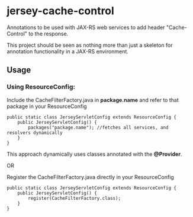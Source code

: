 jersey-cache-control
====================

Annotations to be used with JAX-RS web services to add header "Cache-Control" to the response.

This project should be seen as nothing more than just a skeleton for annotation functionality in a JAX-RS environment.

## Usage

### Using ResourceConfig:
Include the CacheFilterFactory.java in **package.name** and refer to that package in your ResourceConfig

    public static class JerseyServletConfig extends ResourceConfig {
        public JerseyServletConfig() {
            packages("package.name"); //fetches all services, and resolvers dynamically
        }
    }

This approach dynamically uses classes annotated with the **@Provider**.

OR

Register the CacheFilterFactory.java directly in your ResourceConfig

    public static class JerseyServletConfig extends ResourceConfig {
        public JerseyServletConfig() {
            register(CacheFilterFactory.class);
        }
    }


